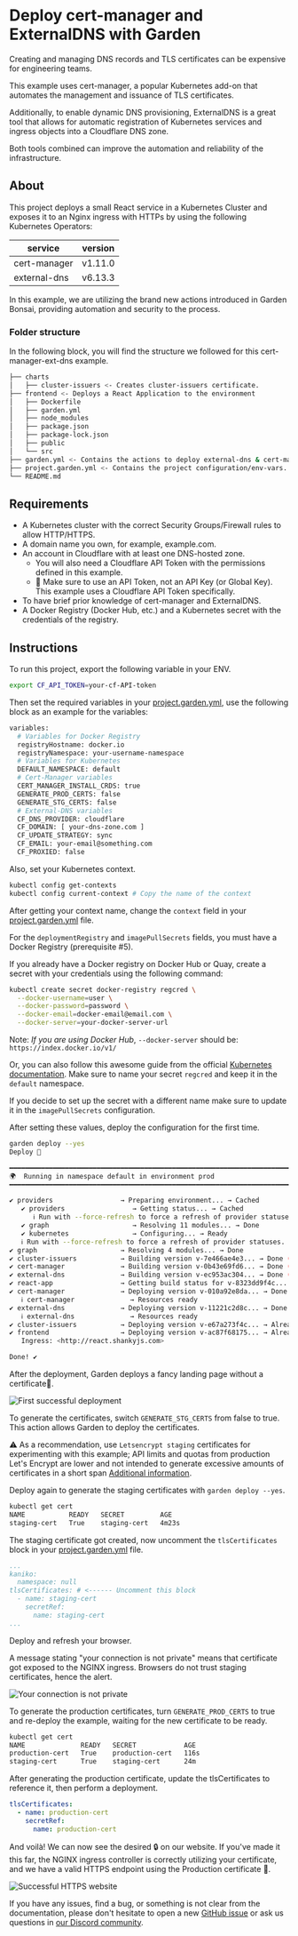 # Deploy cert-manager and ExternalDNS with Garden

Creating and managing DNS records and TLS certificates can be expensive for engineering teams.

This example uses cert-manager, a popular Kubernetes add-on that automates the management and issuance of TLS certificates.

Additionally, to enable dynamic DNS provisioning, ExternalDNS is a great tool that allows for automatic registration of Kubernetes services and ingress objects into a Cloudflare DNS zone.

Both tools combined can improve the automation and reliability of the infrastructure.

## About

This project deploys a small React service in a Kubernetes Cluster and exposes it to an Nginx ingress with HTTPs by using the following Kubernetes Operators:

| service       |   version  |
|---------------|------------|
| cert-manager  |  v1.11.0   |
| external-dns  |   v6.13.3  |

In this example, we are utilizing the brand new actions introduced in Garden Bonsai, providing automation and security to the process.

### Folder structure

In the following block, you will find the structure we followed for this cert-manager-ext-dns example.

````bash
├── charts
│   ├── cluster-issuers <- Creates cluster-issuers certificate.
├── frontend <- Deploys a React Application to the environment
│   ├── Dockerfile
│   ├── garden.yml
│   ├── node_modules
│   ├── package.json
│   ├── package-lock.json
│   ├── public
│   └── src
├── garden.yml <- Contains the actions to deploy external-dns & cert-manager
├── project.garden.yml <- Contains the project configuration/env-vars.
└── README.md
````

## Requirements

- A Kubernetes cluster with the correct Security Groups/Firewall rules to allow HTTP/HTTPS.
- A domain name you own, for example, example.com.
- An account in Cloudflare with at least one DNS-hosted zone.
  - You will also need a Cloudflare API Token with the permissions defined in this example.
  - 🚨 Make sure to use an API Token, not an API Key (or Global Key). This example uses a Cloudflare API Token specifically.
- To have brief prior knowledge of cert-manager and ExternalDNS.
- A Docker Registry (Docker Hub, etc.) and a Kubernetes secret with the credentials of the registry.

## Instructions

To run this project, export the following variable in your ENV.

````bash
export CF_API_TOKEN=your-cf-API-token
````

Then set the required variables in your [project.garden.yml](./project.garden.yml), use the following block as an example for the variables:

````bash
variables:
  # Variables for Docker Registry
  registryHostname: docker.io
  registryNamespace: your-username-namespace
  # Variables for Kubernetes
  DEFAULT_NAMESPACE: default
  # Cert-Manager variables
  CERT_MANAGER_INSTALL_CRDS: true
  GENERATE_PROD_CERTS: false
  GENERATE_STG_CERTS: false
  # External-DNS variables
  CF_DNS_PROVIDER: cloudflare
  CF_DOMAIN: [ your-dns-zone.com ]
  CF_UPDATE_STRATEGY: sync
  CF_EMAIL: your-email@something.com
  CF_PROXIED: false
````

Also, set your Kubernetes context.

````bash
kubectl config get-contexts
kubectl config current-context # Copy the name of the context
````

After getting your context name, change the `context` field in your [project.garden.yml](./project.garden.yml) file.

For the `deploymentRegistry` and `imagePullSecrets` fields, you must have a Docker Registry (prerequisite #5).

If you already have a Docker registry on Docker Hub or Quay, create a secret with your credentials using the following command:

```bash
kubectl create secret docker-registry regcred \
  --docker-username=user \
  --docker-password=password \
  --docker-email=docker-email@email.com \
  --docker-server=your-docker-server-url
```

Note: *If you are using Docker Hub*, `--docker-server` should be: `https://index.docker.io/v1/`

Or, you can also follow this awesome guide from the official [Kubernetes documentation](https://kubernetes.io/docs/tasks/configure-pod-container/pull-image-private-registry/). Make sure to name your secret `regcred` and keep it in the `default` namespace.

If you decide to set up the secret with a different name make sure to update it in the `imagePullSecrets` configuration.

After setting these values, deploy the configuration for the first time.

````bash
garden deploy --yes
Deploy 🚀

━━━━━━━━━━━━━━━━━━━━━━━━━━━━━━━━━━━━━━━━━━━━━━━━━━━━━━━━━━━━━━━━━━━━━━━━━━━━━━━━
🌍  Running in namespace default in environment prod
━━━━━━━━━━━━━━━━━━━━━━━━━━━━━━━━━━━━━━━━━━━━━━━━━━━━━━━━━━━━━━━━━━━━━━━━━━━━━━━━

✔ providers                 → Preparing environment... → Cached
   ✔ providers                 → Getting status... → Cached
      ℹ Run with --force-refresh to force a refresh of provider statuses.
   ✔ graph                     → Resolving 11 modules... → Done
   ✔ kubernetes                → Configuring... → Ready
   ℹ Run with --force-refresh to force a refresh of provider statuses.
✔ graph                     → Resolving 4 modules... → Done
✔ cluster-issuers           → Building version v-7e466ae4e3... → Done (took 0 sec)
✔ cert-manager              → Building version v-0b43e69fd6... → Done (took 0.6 sec)
✔ external-dns              → Building version v-ec953ac304... → Done (took 1.1 sec)
✔ react-app                 → Getting build status for v-8323dd9f4c... → Already built
✔ cert-manager              → Deploying version v-010a92e8da... → Done (took 37 sec)
   ℹ cert-manager              → Resources ready
✔ external-dns              → Deploying version v-11221c2d8c... → Done (took 12.9 sec)
   ℹ external-dns              → Resources ready
✔ cluster-issuers           → Deploying version v-e67a273f4c... → Already deployed
✔ frontend                  → Deploying version v-ac87f68175... → Already deployed
   Ingress: <http://react.shankyjs.com>

Done! ✔️
````

After the deployment, Garden deploys a fancy landing page without a certificate🎉.

![First successful deployment](./images/firs-successful-deployment.png)

To generate the certificates, switch `GENERATE_STG_CERTS` from false to true. This action allows Garden to deploy the certificates.

⚠️ As a recommendation, use `Letsencrypt staging` certificates for experimenting with this example; API limits and quotas from production Let's Encrypt are lower and not intended to generate excessive amounts of certificates in a short span [Additional information](https://letsencrypt.org/docs/staging-environment/).

Deploy again to generate the staging certificates with `garden deploy --yes`.

````bash
kubectl get cert
NAME           READY   SECRET         AGE
staging-cert   True    staging-cert   4m23s
````

The staging certificate got created, now uncomment the `tlsCertificates` block in your [project.garden.yml](./project.garden.yml) file.

````yaml
...
kaniko:
  namespace: null
tlsCertificates: # <------ Uncomment this block
  - name: staging-cert
    secretRef:
      name: staging-cert
...
````

Deploy and refresh your browser.

A message stating "your connection is not private" means that certificate got exposed to the NGINX ingress. Browsers do not trust staging certificates, hence the alert.

![Your connection is not private](./images/your-connection-is-not-private.png)

To generate the production certificates, turn `GENERATE_PROD_CERTS` to true and re-deploy the example, waiting for the new certificate to be ready.

````bash
kubectl get cert
NAME              READY   SECRET            AGE
production-cert   True    production-cert   116s
staging-cert      True    staging-cert      24m
````

After generating the production certificate, update the tlsCertificates to reference it, then perform a deployment.

````yaml
tlsCertificates:
  - name: production-cert
    secretRef:
      name: production-cert
````

And voilà! We can now see the desired 🔒️ on our website. If you've made it this far, the NGINX ingress controller is correctly utilizing your certificate, and we have a valid HTTPS endpoint using the Production certificate 🕺.

![Successful HTTPS website](./images/successful-https-website.png)

If you have any issues, find a bug, or something is not clear from the documentation, please don't hesitate to open a new [GitHub issue](https://github.com/garden-io/garden/issues/new?template=BUG_REPORT.md) or ask us questions in [our Discord community](https://discord.gg/UetZGUKhNx).
